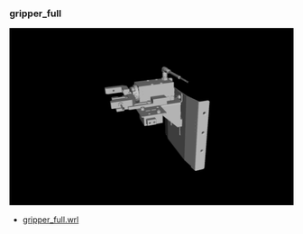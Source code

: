 <!---
 This file is automatically generated by the script 'create_preview_list.py'. Any changes will be lost 
-->

### gripper_full

![gripper_full](gripper/gripper_full/preview.png)

* [gripper_full.wrl](gripper/gripper_full/gripper_full.wrl?raw=true)

